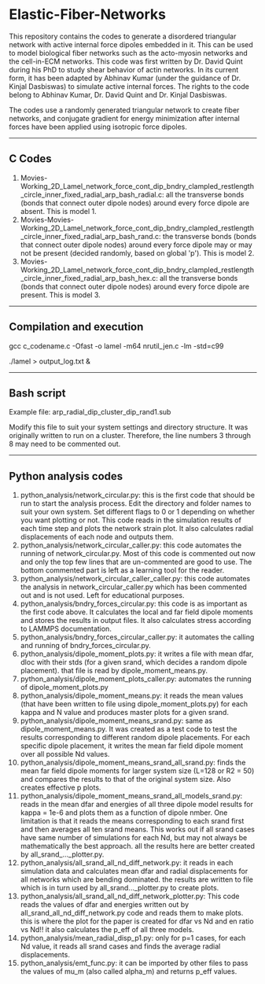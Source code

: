 # Elastic-Fiber-Networks
This repository contains the codes to generate a disordered triangular network with active internal force dipoles embedded in it. This can be used to model biological fiber networks such as the acto-myosin networks and the cell-in-ECM networks. This code was first written by Dr. David Quint during his PhD to study shear behavior of actin networks. In its current form, it has been adapted by Abhinav Kumar (under the guidance of Dr. Kinjal Dasbiswas) to simulate active internal forces. The rights to the code belong to Abhinav Kumar, Dr. David Quint and Dr. Kinjal Dasbiswas.

The codes use a randomly generated triangular network to create fiber networks, and conjugate gradient for energy minimization after internal forces have been applied using isotropic force dipoles.

------------------------------------------------------------------------------------------------------------------------------------------------------------------------
C Codes
------------------------------------------------------------------------------------------------------------------------------------------------------------------------

1. Movies-Working_2D_Lamel_network_force_cont_dip_bndry_clampled_restlength_circle_inner_fixed_radial_arp_bash_radial.c: all the transverse bonds (bonds that connect outer dipole nodes) around every force dipole are absent. This is model 1.
2. Movies-Movies-Working_2D_Lamel_network_force_cont_dip_bndry_clampled_restlength_circle_inner_fixed_radial_arp_bash_rand.c: the transverse bonds (bonds that connect outer dipole nodes) around every force dipole may or may not be present (decided randomly, based on global 'p'). This is model 2.
3. Movies-Working_2D_Lamel_network_force_cont_dip_bndry_clampled_restlength_circle_inner_fixed_radial_arp_bash_hex.c: all the transverse bonds (bonds that connect outer dipole nodes) around every force dipole are present. This is model 3.

------------------------------------------------------------------------------------------------------------------------------------------------------------------------
Compilation and execution
------------------------------------------------------------------------------------------------------------------------------------------------------------------------
gcc c_codename.c -Ofast -o lamel -m64 nrutil_jen.c -lm -std=c99

./lamel > output_log.txt &

------------------------------------------------------------------------------------------------------------------------------------------------------------------------
Bash script
------------------------------------------------------------------------------------------------------------------------------------------------------------------------
Example file: arp_radial_dip_cluster_dip_rand1.sub

Modify this file to suit your system settings and directory structure. It was originally written to run on a cluster. Therefore, the line numbers 3 through 8 may need to be commented out.

------------------------------------------------------------------------------------------------------------------------------------------------------------------------
Python analysis codes
------------------------------------------------------------------------------------------------------------------------------------------------------------------------
1. python_analysis/network_circular.py: this is the first code that should be run to start the analysis process. Edit the directory and folder names to suit your own system. Set different flags to 0 or 1 depending on whether you want plotting or not. This code reads in the simulation results of each time step and plots the network strain plot. It also calculates radial displacements of each node and outputs them.
2. python_analysis/network_circular_caller.py: this code automates the running of network_circular.py. Most of this code is commented out now and only the top few lines that are un-commented are good to use. The bottom commented part is left as a learning tool for the reader.
3. python_analysis/network_circular_caller_caller.py: this code automates the analysis in network_circular_caller.py which has been commented out and is not used. Left for educational purposes.
4. python_analysis/bndry_forces_circular.py: this code is as important as the first code above. It calculates the local and far field dipole moments and stores the results in output files. It also calculates stress according to LAMMPS documentation.
5. python_analysis/bndry_forces_circular_caller.py: it automates the calling and running of bndry_forces_circular.py.
6. python_analysis/dipole_moment_plots.py: it writes a file with mean dfar, dloc with their stds (for a given srand, which decides a random dipole placement). that file is read by dipole_moment_means.py.
7. python_analysis/dipole_moment_plots_caller.py: automates the running of dipole_moment_plots.py
8. python_analysis/dipole_moment_means.py: it reads the mean values (that have been written to file using dipole_moment_plots.py) for each kappa and N value and produces master plots for a given srand.
9. python_analysis/dipole_moment_means_srand.py: same as dipole_moment_means.py. It was created as a test code to test the results corresponding to different random dipole placements. For each specific dipole placement, it writes the mean far field dipole moment over all possible Nd values.
10. python_analysis/dipole_moment_means_srand_all_srand.py: finds the mean far field dipole moments for larger system size (L=128 or R2 = 50) and compares the results to that of the original system size. Also creates effective p plots.
11. python_analysis/dipole_moment_means_srand_all_models_srand.py: reads in the mean dfar and energies of all three dipole model results for kappa = 1e-6 and plots them as a function of dipole nmber. One limitation is that it reads the means corresponding to each srand first and then averages all ten srand means. This works out if all srand cases have same number of simulations for each Nd, but may not always be mathematically the best approach. all the results here are better created by all_srand_..._plotter.py.
12. python_analysis/all_srand_all_nd_diff_network.py: it reads in each simulation data and calculates mean dfar and radial displacements for all networks which are bending dominated. the results are written to file which is in turn used by all_srand..._plotter.py to create plots.
13. python_analysis/all_srand_all_nd_diff_network_plotter.py: This code reads the values of dfar and energies written out by all_srand_all_nd_diff_network.py code and reads them to make plots. this is where the plot for the paper is created for dfar vs Nd and en ratio vs Nd!! it also calculates the p_eff of all three models.
14. python_analysis/mean_radial_disp_p1.py: only for p=1 cases, for each Nd value, it reads all srand cases and finds the average radial displacements.
15. python_analysis/emt_func.py: it can be imported by other files to pass the values of mu_m (also called alpha_m) and returns p_eff values.

